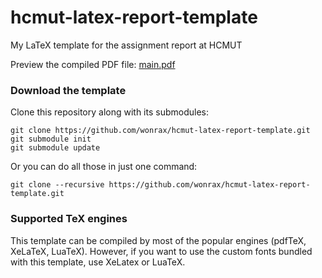 # hcmut-latex-report-template
My LaTeX template for the assignment report at HCMUT

Preview the compiled PDF file: [main.pdf](https://github.com/wonrax/hcmut-latex-report-template/blob/main/main.pdf)

### Download the template
Clone this repository along with its submodules:
```
git clone https://github.com/wonrax/hcmut-latex-report-template.git
git submodule init
git submodule update
```
Or you can do all those in just one command:
```
git clone --recursive https://github.com/wonrax/hcmut-latex-report-template.git
```
### Supported TeX engines
This template can be compiled by most of the popular engines (pdfTeX, XeLaTeX, LuaTeX). However, if you want to use the custom fonts bundled with this template, use XeLatex or LuaTeX.
